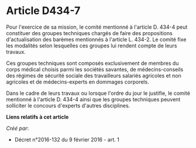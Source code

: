# Article D434-7

Pour l'exercice de sa mission, le comité mentionné à l'article D. 434-4 peut constituer des groupes techniques chargés de
faire des propositions d'actualisation des barèmes mentionnés à l'article L. 434-2. Le comité fixe les modalités selon
lesquelles ces groupes lui rendent compte de leurs travaux.

Ces groupes techniques sont composés exclusivement de membres du corps médical choisis parmi les sociétés savantes, de
médecins-conseils des régimes de sécurité sociale des travailleurs salariés agricoles et non agricoles et de médecins-experts
en dommages corporels.

Dans le cadre de leurs travaux ou lorsque l'ordre du jour le justifie, le comité mentionné à l'article D. 434-4 ainsi que les
groupes techniques peuvent solliciter le concours d'experts d'autres disciplines.

**Liens relatifs à cet article**

_Créé par_:

  - Décret n°2016-132 du 9 février 2016 - art. 1
